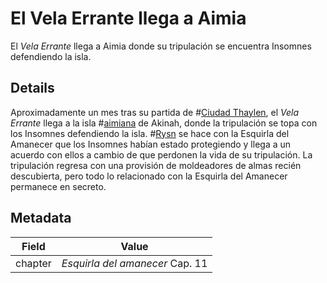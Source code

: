 # El Vela Errante llega a Aimia
El *Vela Errante* llega a Aimia donde su tripulación se encuentra Insomnes defendiendo la isla.

## Details
Aproximadamente un mes tras su partida de #[Ciudad Thaylen](locations/thaylen-city), el *Vela Errante* llega a la isla #[aimiana](locations/aimia) de Akinah, donde la tripulación se topa con los Insomnes defendiendo la isla. #[Rysn](characters/rysn) se hace con la Esquirla del Amanecer que los Insomnes habían estado protegiendo y llega a un acuerdo con ellos a cambio de que perdonen la vida de su tripulación. La tripulación regresa con una provisión de moldeadores de almas recién descubierta, pero todo lo relacionado con la Esquirla del Amanecer permanece en secreto.

## Metadata
| Field | Value |
| ----- | ----- |
| chapter | *Esquirla del amanecer* Cap. 11 |
